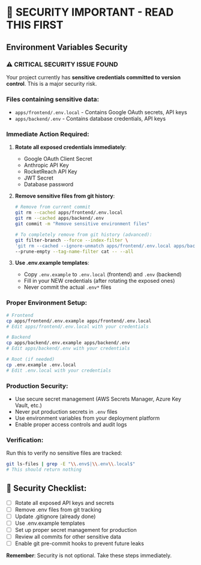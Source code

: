 # 🚨 SECURITY IMPORTANT - READ THIS FIRST

## Environment Variables Security

### ⚠️ CRITICAL SECURITY ISSUE FOUND
Your project currently has **sensitive credentials committed to version control**. This is a major security risk.

### Files containing sensitive data:
- `apps/frontend/.env.local` - Contains Google OAuth secrets, API keys
- `apps/backend/.env` - Contains database credentials, API keys

### Immediate Action Required:

1. **Rotate all exposed credentials immediately**:
   - Google OAuth Client Secret
   - Anthropic API Key
   - RocketReach API Key
   - JWT Secret
   - Database password

2. **Remove sensitive files from git history**:
   ```bash
   # Remove from current commit
   git rm --cached apps/frontend/.env.local
   git rm --cached apps/backend/.env
   git commit -m "Remove sensitive environment files"
   
   # To completely remove from git history (advanced):
   git filter-branch --force --index-filter \
   'git rm --cached --ignore-unmatch apps/frontend/.env.local apps/backend/.env' \
   --prune-empty --tag-name-filter cat -- --all
   ```

3. **Use .env.example templates**:
   - Copy `.env.example` to `.env.local` (frontend) and `.env` (backend)
   - Fill in your NEW credentials (after rotating the exposed ones)
   - Never commit the actual `.env*` files

### Proper Environment Setup:

```bash
# Frontend
cp apps/frontend/.env.example apps/frontend/.env.local
# Edit apps/frontend/.env.local with your credentials

# Backend  
cp apps/backend/.env.example apps/backend/.env
# Edit apps/backend/.env with your credentials

# Root (if needed)
cp .env.example .env.local
# Edit .env.local with your credentials
```

### Production Security:
- Use secure secret management (AWS Secrets Manager, Azure Key Vault, etc.)
- Never put production secrets in `.env` files
- Use environment variables from your deployment platform
- Enable proper access controls and audit logs

### Verification:
Run this to verify no sensitive files are tracked:
```bash
git ls-files | grep -E "\\.env$|\\.env\\.local$"
# This should return nothing
```

## 🔐 Security Checklist:
- [ ] Rotate all exposed API keys and secrets
- [ ] Remove .env files from git tracking
- [ ] Update .gitignore (already done)
- [ ] Use .env.example templates
- [ ] Set up proper secret management for production
- [ ] Review all commits for other sensitive data
- [ ] Enable git pre-commit hooks to prevent future leaks

**Remember**: Security is not optional. Take these steps immediately.
